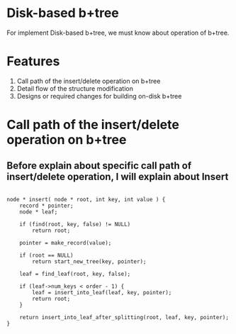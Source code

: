 Disk-based b+tree
=================
For implement Disk-based b+tree, we must know about operation of b+tree. 

Features
========
1. Call path of the insert/delete operation on b+tree
2. Detail flow of the structure modification
3. Designs or required changes for building on-disk b+tree

Call path of the insert/delete operation on b+tree
==================================================
Before explain about specific call path of insert/delete operation, I will explain about 
Insert
------
<pre>
<code>
node * insert( node * root, int key, int value ) {
    record * pointer;
    node * leaf;

    if (find(root, key, false) != NULL)
        return root;

    pointer = make_record(value);

    if (root == NULL) 
        return start_new_tree(key, pointer);

    leaf = find_leaf(root, key, false);

    if (leaf->num_keys < order - 1) {
        leaf = insert_into_leaf(leaf, key, pointer);
        return root;
    }

    return insert_into_leaf_after_splitting(root, leaf, key, pointer);
}
</code>
<pre>
